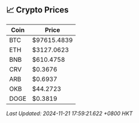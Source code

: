 ## 📈 Crypto Prices

| Coin | Price |
| ---- | ----- |
| BTC | $97615.4839 |
| ETH | $3127.0623 |
| BNB | $610.4758 |
| CRV | $0.3676 |
| ARB | $0.6937 |
| OKB | $44.2723 |
| DOGE | $0.3819 |

_Last Updated: 2024-11-21 17:59:21.622 +0800 HKT_
